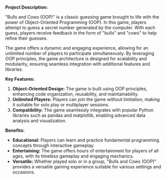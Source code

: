 **Project Description:**

"Bulls and Cows (OOP)" is a classic guessing game brought to life with the power of Object-Oriented Programming (OOP). In this game, players attempt to guess a secret number generated by the computer. With each guess, players receive feedback in the form of "bulls" and "cows" to help refine their guesses.

The game offers a dynamic and engaging experience, allowing for an unlimited number of players to participate simultaneously. By leveraging OOP principles, the game architecture is designed for scalability and modularity, ensuring seamless integration with additional features and libraries.

**Key Features:**

1. **Object-Oriented Design:** The game is built using OOP principles, enhancing code organization, reusability, and maintainability.
2. **Unlimited Players:** Players can join the game without limitation, making it suitable for solo play or multiplayer sessions.
3. **Compatibility:** The game seamlessly integrates with popular Python libraries such as pandas and matplotlib, enabling advanced data analysis and visualization.

**Benefits:**

- **Educational:** Players can learn and practice fundamental programming concepts through interactive gameplay.
- **Entertaining:** The game offers hours of entertainment for players of all ages, with its timeless gameplay and engaging mechanics.
- **Versatile:** Whether played solo or in a group, "Bulls and Cows (OOP)" provides a versatile gaming experience suitable for various settings and occasions.
